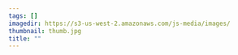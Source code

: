 ```yaml
---
tags: []
imagedir: https://s3-us-west-2.amazonaws.com/js-media/images/
thumbnail: thumb.jpg
title: ""
---
```

